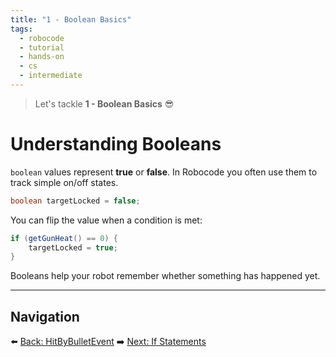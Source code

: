 ```yaml
---
title: "1 - Boolean Basics"
tags:
  - robocode
  - tutorial
  - hands-on
  - cs
  - intermediate
---
```


> Let's tackle **1 - Boolean Basics** 😎

# Understanding Booleans

`boolean` values represent **true** or **false**. In Robocode you often use them to track simple on/off states.

```java
boolean targetLocked = false;
```

You can flip the value when a condition is met:

```java
if (getGunHeat() == 0) {
    targetLocked = true;
}
```

Booleans help your robot remember whether something has happened yet.

---

## Navigation

⬅️ [Back: HitByBulletEvent](/robocode/Day-4/03_hit_by_bullet_event)
➡️ [Next: If Statements](/robocode/Day-6/01_if_statements)
